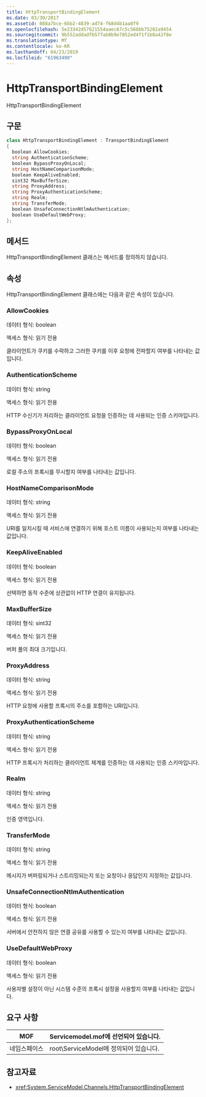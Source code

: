 ```yaml
---
title: HttpTransportBindingElement
ms.date: 03/30/2017
ms.assetid: 088a7bce-6bb2-4839-ad74-f68d4b1aa0f9
ms.openlocfilehash: 5e23342d57621554aaec67c5c568bb75202a9454
ms.sourcegitcommit: 9b552addadfb57fab0b9e7852ed4f1f1b8a42f8e
ms.translationtype: MT
ms.contentlocale: ko-KR
ms.lasthandoff: 04/23/2019
ms.locfileid: "61963490"
---
```

# <a name="httptransportbindingelement"></a>HttpTransportBindingElement
HttpTransportBindingElement  
  
## <a name="syntax"></a>구문  
  
```csharp
class HttpTransportBindingElement : TransportBindingElement  
{  
  boolean AllowCookies;  
  string AuthenticationScheme;  
  boolean BypassProxyOnLocal;  
  string HostNameComparisonMode;  
  boolean KeepAliveEnabled;  
  sint32 MaxBufferSize;  
  string ProxyAddress;  
  string ProxyAuthenticationScheme;  
  string Realm;  
  string TransferMode;  
  boolean UnsafeConnectionNtlmAuthentication;  
  boolean UseDefaultWebProxy;  
};  
```  
  
## <a name="methods"></a>메서드  
 HttpTransportBindingElement 클래스는 메서드를 정의하지 않습니다.  
  
## <a name="properties"></a>속성  
 HttpTransportBindingElement 클래스에는 다음과 같은 속성이 있습니다.  
  
### <a name="allowcookies"></a>AllowCookies  
 데이터 형식: boolean  
  
 액세스 형식: 읽기 전용  
  
 클라이언트가 쿠키를 수락하고 그러한 쿠키를 이후 요청에 전파할지 여부를 나타내는 값입니다.  
  
### <a name="authenticationscheme"></a>AuthenticationScheme  
 데이터 형식: string  
  
 액세스 형식: 읽기 전용  
  
 HTTP 수신기가 처리하는 클라이언트 요청을 인증하는 데 사용되는 인증 스키마입니다.  
  
### <a name="bypassproxyonlocal"></a>BypassProxyOnLocal  
 데이터 형식: boolean  
  
 액세스 형식: 읽기 전용  
  
 로컬 주소의 프록시를 무시할지 여부를 나타내는 값입니다.  
  
### <a name="hostnamecomparisonmode"></a>HostNameComparisonMode  
 데이터 형식: string  
  
 액세스 형식: 읽기 전용  
  
 URI를 일치시킬 때 서비스에 연결하기 위해 호스트 이름이 사용되는지 여부를 나타내는 값입니다.  
  
### <a name="keepaliveenabled"></a>KeepAliveEnabled  
 데이터 형식: boolean  
  
 액세스 형식: 읽기 전용  
  
 선택하면 동작 수준에 상관없이 HTTP 연결이 유지됩니다.  
  
### <a name="maxbuffersize"></a>MaxBufferSize  
 데이터 형식: sint32  
  
 액세스 형식: 읽기 전용  
  
 버퍼 풀의 최대 크기입니다.  
  
### <a name="proxyaddress"></a>ProxyAddress  
 데이터 형식: string  
  
 액세스 형식: 읽기 전용  
  
 HTTP 요청에 사용할 프록시의 주소를 포함하는 URI입니다.  
  
### <a name="proxyauthenticationscheme"></a>ProxyAuthenticationScheme  
 데이터 형식: string  
  
 액세스 형식: 읽기 전용  
  
 HTTP 프록시가 처리하는 클라이언트 체계를 인증하는 데 사용되는 인증 스키마입니다.  
  
### <a name="realm"></a>Realm  
 데이터 형식: string  
  
 액세스 형식: 읽기 전용  
  
 인증 영역입니다.  
  
### <a name="transfermode"></a>TransferMode  
 데이터 형식: string  
  
 액세스 형식: 읽기 전용  
  
 메시지가 버퍼링되거나 스트리밍되는지 또는 요청이나 응답인지 지정하는 값입니다.  
  
### <a name="unsafeconnectionntlmauthentication"></a>UnsafeConnectionNtlmAuthentication  
 데이터 형식: boolean  
  
 액세스 형식: 읽기 전용  
  
 서버에서 안전하지 않은 연결 공유를 사용할 수 있는지 여부를 나타내는 값입니다.  
  
### <a name="usedefaultwebproxy"></a>UseDefaultWebProxy  
 데이터 형식: boolean  
  
 액세스 형식: 읽기 전용  
  
 사용자별 설정이 아닌 시스템 수준의 프록시 설정을 사용할지 여부를 나타내는 값입니다.  
  
## <a name="requirements"></a>요구 사항  
  
|MOF|Servicemodel.mof에 선언되어 있습니다.|  
|---------|-----------------------------------|  
|네임스페이스|root\ServiceModel에 정의되어 있습니다.|  
  
## <a name="see-also"></a>참고자료

- <xref:System.ServiceModel.Channels.HttpTransportBindingElement>
